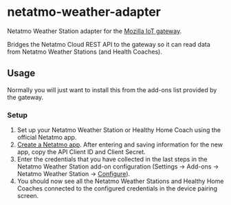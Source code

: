 # netatmo-weather-adapter
Netatmo Weather Station adapter for the [Mozilla IoT gateway](https://iot.mozilla.org).

Bridges the Netatmo Cloud REST API to the gateway so it can read data from Netatmo Weather Stations (and Health Coaches).

## Usage
Normally you will just want to install this from the add-ons list provided by the gateway.

### Setup
1. Set up your Netatmo Weather Station or Healthy Home Coach using the official Netatmo app. 
2. [Create a Netatmo app](https://dev.netatmo.com/myaccount/createanapp). After entering and saving information for the new app, copy the API Client ID and Client Secret.
3. Enter the credentials that you have collected in the last steps in the Netatmo Weather Station add-on configuration (Settings → Add-ons → Netatmo Weather Station → [Configure](http://gateway.local/settings/addons/config/netatmo-weather-adapter)).
4. You should now see all the Netatmo Weather Stations and Healthy Home Coaches connected to the configured credentials in the device pairing screen.
